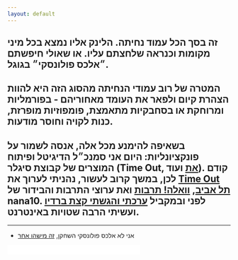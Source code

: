 ```yaml
---
layout: default
---
```


## זה בסך הכל עמוד נחיתה. הלינק אליו נמצא בכל מיני מקומות וכנראה שלחצתם עליו. או שאולי חיפשתם ״אלכס פולונסקי״ בגוגל.
## המטרה של רוב עמודי הנחיתה מהסוג הזה היא להוות הצהרת קיום ולפאר את העומד מאחוריהם - בפורמליות ומרוחקת או בסחבקיות מתאמצת, פומפוזיות מופרזת, כנות לקויה וחוסר מודעות. ##

## בשאיפה להימנע מכל אלה, אנסה לשמור על פונקציונליות: היום אני סמנכ״ל הדיגיטל ופיתוח המוצרים של קבוצת סיגלר (Time Out, [את](http://atmag.co.il/) ועוד). קודם לכן, במשך קרוב לעשור, נהניתי לערוך את [Time Out תל אביב](http://timeout.co.il/), [וואלה! תרבות](http://e.walla.co.il/) ואת ערוצי התרבות והבידור של nana10. לפני ובמקביל [ערכתי והגשתי קצת ברדיו](http://www.106fm.co.il/tags/events/%D7%AA%D7%90%20%D7%9B%D7%A4%D7%A4%D7%95%D7%AA/1#page-/programs/78/tracks) ועשיתי הרבה שטויות באינטרנט. ##

<hr>

+ אני לא אלכס פולונסקי השחקן, [זה מישהו אחר](http://www.zohar-agency.com/actor/%D7%90%D7%9C%D7%9B%D7%A1-%D7%A4%D7%95%D7%9C%D7%95%D7%A0%D7%A1%D7%A7%D7%99/)

<iframe allowtransparency="true" frameborder="0" scrolling="no" src="//platform.twitter.com/widgets/follow_button.html?screen_name=alexpo&lang=he&show_count=false" style="width:300px; height:20px;"></iframe>